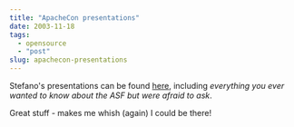 ```yaml
---
title: "ApacheCon presentations"
date: 2003-11-18
tags: 
  - opensource
  - "post"
slug: apachecon-presentations
---
```


Stefano's presentations can be found [here](http://www.betaversion.org/~stefano/papers/), including _everything you ever wanted to know about the ASF but were afraid to ask_.

Great stuff - makes me whish (again) I could be there!
